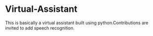 # Virtual-Assistant
This is basically a virtual assistant built using python.Contributions are invited to add speech recognition.
